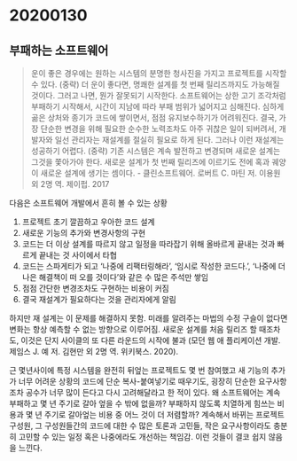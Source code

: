 # 20200130
## 부패하는 소프트웨어

> 운이 좋은 경우에는 원하는 시스템의 분명한 청사진을 가지고 프로젝트를 시작할 수 있다. (중략) 더 운이 좋다면, 명쾌한 설계를 첫 번째 릴리즈까지도 가능해질 것이다. 그러고 나면, 뭔가 잘못되기 시작한다. 소프트웨어는 상한 고기 조각처럼 부패하기 시작해서, 시간이 지남에 따라 부패 범위가 넓어지고 심해진다. 심하게 곪은 상처와 종기가 코드에 쌓이면서, 점점 유지보수하기가 어려워진다. 결국, 가장 단순한 변경을 위해 필요한 순수한 노력조차도 아주 귀찮은 일이 되버려서, 개발자와 일선 관리자는 재설계를 절실히 필요로 하게 된다. 그러나 이런 재설계는 성공하기 어렵다. (중략) 기존 시스템은 계속 발전하고 변경되며 새로운 설계는 그것을 쫓아가야 한다. 새로운 설계가 첫 번째 릴리즈에 이르기도 전에 혹과 궤양이 새로운 설계에 생기는 셈이다. - 클린소프트웨어. 로버트 C. 마틴 저. 이용원 외 2명 역. 제이펍. 2017

다음은 소프트웨어 개발에서 흔히 볼 수 있는 상황
1. 프로젝트 초기 깔끔하고 우아한 코드 설계
2. 새로운 기능의 추가와 변경사항의 구현
3. 코드는 더 이상 설계를 따르지 않고 일정을 따라잡기 위해 올바르게 끝내는 것과 빠르게 끝내는 것 사이에서 타협
4. 코드는 스파게티가 되고 ‘나중에 리팩터링해라’, ‘임시로 작성한 코드다.’, ‘나중에 더 나은 해결책이 떠 오를 것이다’와 같은 수 많은 주석만 쌓임
5. 점점 간단한 변경조차도 구현하는 비용이 커짐
6. 결국 재설계가 필요하다는 것을 관리자에게 알림

하지만 재 설계는 이 문제를 해결하지 못함. 미래를 알려주는 마법의 수정 구슬이 없다면 변화는 항상 예측할 수 없는 방향으로 이루어짐. 새로운 설계를 처음 릴리즈 할 때조차도, 이것은 단지 사이클의 또 다른 라운드의 시작에 불과 (모던 웹 애 플리케이션 개발. 제임스 J. 예 저. 김현만 외 2명 역. 위키북스. 2020).

근 몇년사이에 특정 시스템을 완전히 뒤엎는 프로젝트도 몇 번 참여했고 새 기능의 추가가 너무 어려운 상황의 코드에 단순 복사-붙여넣기로 때우기도, 굉장히 단순한 요구사항 조차 공수가 너무 많이 든다고 다시 고려해달라고 한 적이 있다.
왜 소프트웨어는 계속 부패하고 몇 년 주기로 갈아 엎을 수 밖에 없을까? 부패하지 않도록 치열하게 힘쓰는 비용과 몇 년 주기로 갈아엎는 비용 중 어느 것이 더 저렴할까?
계속해서 바뀌는 프로젝트 구성원, 그 구성원들간의 코드에 대한 수 많은 토론과 고민들, 작은 요구사항이라도 충분히 고민할 수 있는 일정 혹은 나중에라도 개선하는 책임감. 이런 것들이 결코 쉽지 않음을 느낀다.

